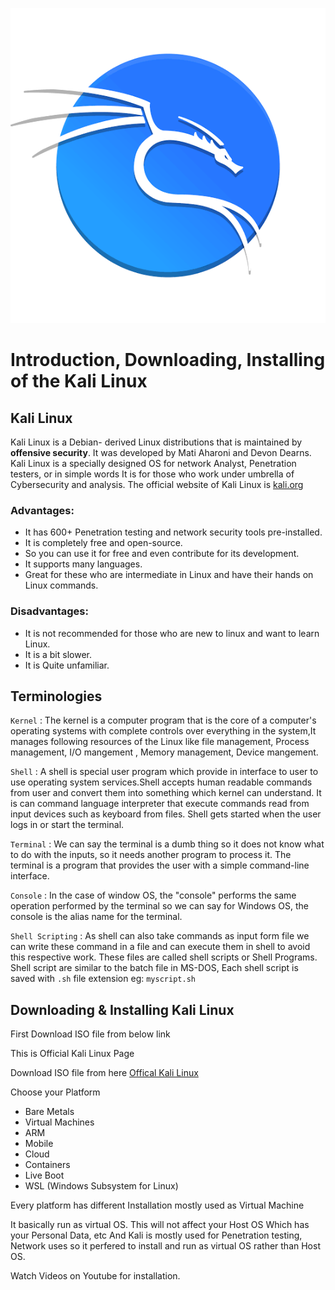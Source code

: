 ![Kali Linux logo](https://github.com/aniketchavan2211/Journey-start-from-here/blob/master/Images/images.png)
# Introduction, Downloading, Installing of the Kali Linux

## Kali Linux 
  Kali Linux is a Debian- derived Linux distributions
  that is maintained by **offensive security**.
  It was developed by Mati Aharoni and Devon Dearns.
  Kali Linux is a specially designed OS for network
  Analyst, Penetration testers, or in simple words
  It is for those who work under umbrella of 
  Cybersecurity and analysis. The official
  website of Kali Linux is [kali.org](kali.org)

### Advantages:
  - It has 600+ Penetration testing and network
    security tools pre-installed.
  - It is completely free and open-source. 
  - So you can use it for free and even contribute
    for its development.
  - It supports many languages.
  - Great for these who are intermediate in Linux
    and have their hands on Linux commands.
 
### Disadvantages:
  - It is not recommended for those who are new 
    to linux and want to learn Linux.
  - It is a bit slower.
  - It is Quite unfamiliar.

## Terminologies
  `Kernel` : The kernel is a computer program
    that is the core of a computer's operating
    systems with complete controls over 
    everything in the system,It manages 
    following resources of the Linux like file
    management, Process management, I/O 
    mangement , Memory management, Device 
    mangement.
  
  `Shell` : A shell is special user program
    which provide in interface to user to use
    operating system services.Shell accepts 
    human readable commands from user and convert
    them into something which kernel can 
    understand. It is can command language
    interpreter that execute commands read 
    from input devices such as keyboard 
    from files. Shell gets started when the 
    user logs in or start the terminal.

   `Terminal` : We can say the terminal is a
     dumb thing so it does not know what to
     do with the inputs, so it needs another
     program to process it. The terminal is 
     a program that provides the user with
     a simple command-line interface.

   `Console` : In the case of window OS, the 
     "console" performs the same operation performed
     by the terminal so we can say for Windows
     OS, the console is the alias name for 
     the terminal.

   `Shell Scripting` : As shell can also take 
     commands as input form file we can write 
     these command in a file and can execute 
     them in shell to avoid this respective work.
     These files are called shell scripts or 
     Shell Programs. Shell script are similar
     to the batch file in MS-DOS, Each shell script
     is saved with `.sh` file extension eg: `myscript.sh`

## Downloading & Installing Kali Linux
  First Download ISO file from below link 
 
  This is Official Kali Linux Page

  Download ISO file from here 
  [ Offical Kali Linux  ](kali.org) 

  Choose your Platform
  - Bare Metals 
  - Virtual Machines
  - ARM
  - Mobile
  - Cloud 
  - Containers
  - Live Boot
  - WSL (Windows Subsystem for Linux)


  Every platform has different Installation 
  mostly used as Virtual Machine 
  
  It basically run as virtual OS.
  This will not affect your Host OS Which has your Personal Data, etc
  And Kali is mostly used for Penetration testing, Network uses
  so it perfered to install and run as virtual OS rather than Host OS.
  
  Watch Videos on Youtube for installation.


